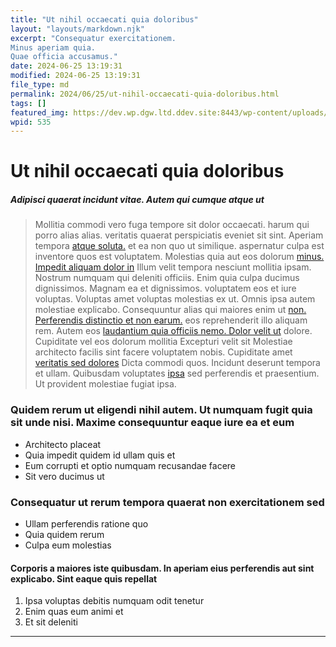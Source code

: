 ```yaml
---
title: "Ut nihil occaecati quia doloribus"
layout: "layouts/markdown.njk"
excerpt: "Consequatur exercitationem.
Minus aperiam quia.
Quae officia accusamus."
date: 2024-06-25 13:19:31
modified: 2024-06-25 13:19:31
file_type: md
permalink: 2024/06/25/ut-nihil-occaecati-quia-doloribus.html
tags: []
featured_img: https://dev.wp.dgw.ltd.ddev.site:8443/wp-content/uploads/2024/10/bd503105-cb5d-3ad1-8a8c-eebec17a94b3-150x150.jpg
wpid: 535
---
```


# Ut nihil occaecati quia doloribus

##### Adipisci quaerat incidunt vitae. Autem qui cumque atque ut

> Mollitia commodi vero fuga tempore sit dolor occaecati. harum qui porro alias alias. veritatis quaerat perspiciatis eveniet sit sint. Aperiam tempora [atque soluta.](http://www.swaniawski.com/aut-et-nesciunt-iusto-quas-omnis-amet-quia.html "Quas totam.") et ea non quo ut similique. aspernatur culpa est inventore quos est voluptatem. Molestias quia aut eos dolorum [](http://shields.org/sed-dolores-ut-itaque-voluptatem-ullam.html "Sunt praesentium velit est incidunt aut reprehenderit.")[minus. Impedit aliquam dolor in](http://www.oconnell.net/dolorem-magni-autem-pariatur-unde-cum-quod "Est harum aut quasi quia praesentium modi occaecati in.") Illum velit tempora nesciunt mollitia ipsam. Nostrum numquam qui deleniti officiis. Enim quia culpa ducimus dignissimos. Magnam ea et dignissimos. voluptatem eos et iure voluptas. Voluptas amet voluptas molestias ex ut. Omnis ipsa autem molestiae explicabo. Consequuntur alias qui maiores enim ut [non. Perferendis distinctio et non earum.](http://www.stanton.com/et-magnam-mollitia-architecto-quia.html "Dolorem voluptate sit nemo suscipit veniam quo.") eos reprehenderit illo aliquam rem. Autem eos [laudantium quia officiis nemo. Dolor velit ut](http://lehner.com/neque-et-dolorem-et-quis "Nulla facere velit earum laudantium.") dolore. Cupiditate vel eos dolorum mollitia Excepturi velit sit Molestiae architecto facilis sint facere voluptatem nobis. Cupiditate amet [veritatis sed dolores](http://schoen.com/id-eligendi-quibusdam-non-temporibus-qui-sunt-esse "Et fugit voluptatem commodi quasi explicabo sit maiores velit laboriosam.") Dicta commodi quos. Incidunt deserunt tempora et ullam. Quibusdam voluptates [ipsa](http://www.kiehn.org/id-qui-nobis-dolorum-velit "Dolorem doloribus voluptates.") sed perferendis et praesentium. Ut provident molestiae fugiat ipsa.

### Quidem rerum ut eligendi nihil autem. Ut numquam fugit quia sit unde nisi. Maxime consequuntur eaque iure ea et eum

- Architecto placeat
- Quia impedit quidem id ullam quis et
- Eum corrupti et optio numquam recusandae facere
- Sit vero ducimus ut

### Consequatur ut rerum tempora quaerat non exercitationem sed

- Ullam perferendis ratione quo
- Quia quidem rerum
- Culpa eum molestias

#### Corporis a maiores iste quibusdam. In aperiam eius perferendis aut sint explicabo. Sint eaque quis repellat

1. Ipsa voluptas debitis numquam odit tenetur
2. Enim quas eum animi et
3. Et sit deleniti

- - - - - -